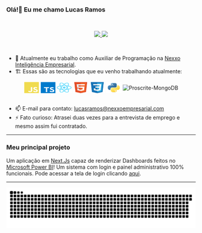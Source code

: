 ### Olá!👋 Eu me chamo Lucas Ramos

&nbsp;
&nbsp;
&nbsp;

<div align="center">
  <a href="https://github.com/MrProscrite">
  <img height="180em" src="https://github-readme-stats.vercel.app/api?username=MrProscrite&show_icons=true&theme=dracula&include_all_commits=true&count_private=true"/>
  <img height="180em" src="https://github-readme-stats.vercel.app/api/top-langs/?username=MrProscrite&layout=compact&langs_count=7&theme=dracula"/>
  </a>
</div>

&nbsp;
&nbsp;
&nbsp;

- 🔭 Atualmente eu trabalho como Auxiliar de Programação na [Nexxo Inteligência Empresarial](https://www.linkedin.com/company/nexxo-intelig%C3%AAncia-empresarial/mycompany/).
- 🏗️ Essas são as tecnologias que eu venho trabalhando atualmente:
<div style="display: inline_block" align="center">
  <img align="center" alt="Proscrite-Js" height="30" width="40" src="https://raw.githubusercontent.com/devicons/devicon/master/icons/javascript/javascript-plain.svg">
  <img align="center" alt="Proscrite-Ts" height="30" width="40" src="https://raw.githubusercontent.com/devicons/devicon/master/icons/typescript/typescript-plain.svg">
  <img align="center" alt="Proscrite-React" height="30" width="40" src="https://raw.githubusercontent.com/devicons/devicon/master/icons/react/react-original.svg">
  <img align="center" alt="Proscrite-HTML" height="30" width="40" src="https://raw.githubusercontent.com/devicons/devicon/master/icons/html5/html5-original.svg">
  <img align="center" alt="Proscrite-CSS" height="30" width="40" src="https://raw.githubusercontent.com/devicons/devicon/master/icons/css3/css3-original.svg">
  <img align="center" alt="Proscrite-Python" height="30" width="40" src="https://raw.githubusercontent.com/devicons/devicon/master/icons/python/python-original.svg">
  <img align="center" alt="Proscrite-MongoDB" height="30" width="40" src="https://cdn.jsdelivr.net/gh/devicons/devicon/icons/mongodb/mongodb-original-wordmark.svg">
  <br>
  <br>
</div>

- 📫 E-mail para contato: lucasramos@nexxoempresarial.com
- ⚡ Fato curioso: Atrasei duas vezes para a entrevista de emprego e mesmo assim fui contratado.
---
### Meu principal projeto

Um aplicação em [Next.Js](https://nextjs.org/) capaz de renderizar Dashboards feitos no [Microsoft Power BI](https://powerbi.microsoft.com/pt-br/)! Um sistema com login e painel administrativo 100% funcionais. Pode acessar a tela de login clicando [aqui](dashboard.nexxoempresarial.com.br).

---

![Snake animation](https://github.com/mrproscrite/mrproscrite/blob/output/github-contribution-grid-snake.svg)

